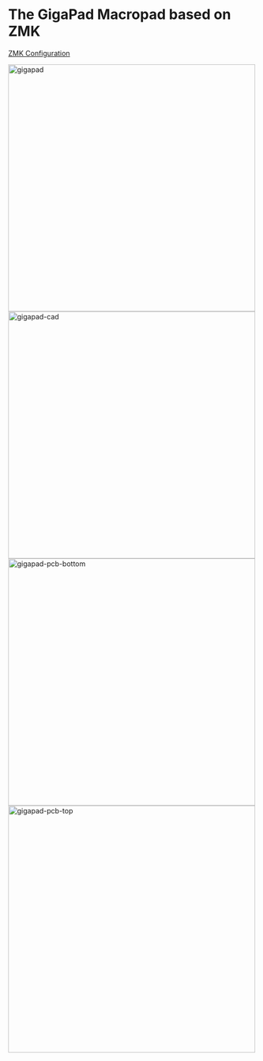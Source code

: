 # The GigaPad Macropad based on ZMK
[ZMK Configuration](https://github.com/ubiqueIoT/zmk-config-gigapad)


<img width="500" alt="gigapad" src="https://github.com/ubiqueIoT/GigaPad/assets/8181497/a15fc941-54bb-4c40-9294-5e67a622507c">
</br>
<img width="500" alt="gigapad-cad" src="https://github.com/ubiqueIoT/GigaPad/assets/8181497/59dac0b4-4563-48e2-9a0e-661e131de27c">
</br>
<img width="500" alt="gigapad-pcb-bottom" src="https://github.com/ubiqueIoT/GigaPad/assets/8181497/0125aafd-ac2f-49f7-af15-5ba896c37de1">
</br>
<img width="500" alt="gigapad-pcb-top" src="https://github.com/ubiqueIoT/GigaPad/assets/8181497/c1f55be4-f268-42ff-a9c0-2012768c6a15">

